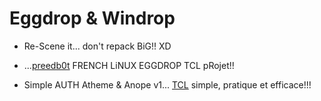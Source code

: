 # Eggdrop & Windrop

+ Re-Scene it... don't repack BiG!! XD

- ...[preedb0t](https://github.com/tRyzoNeT/Eggdrop/blob/5e0f82e2c960c9cc262a8e32764335c41aeea0bd/preedb0t) FRENCH LiNUX EGGDROP TCL pRojet!!

- Simple AUTH Atheme & Anope v1... [TCL](https://github.com/tRyzoNeT/Eggdrop/blob/5e0f82e2c960c9cc262a8e32764335c41aeea0bd/TCL) simple, pratique et efficace!!!
